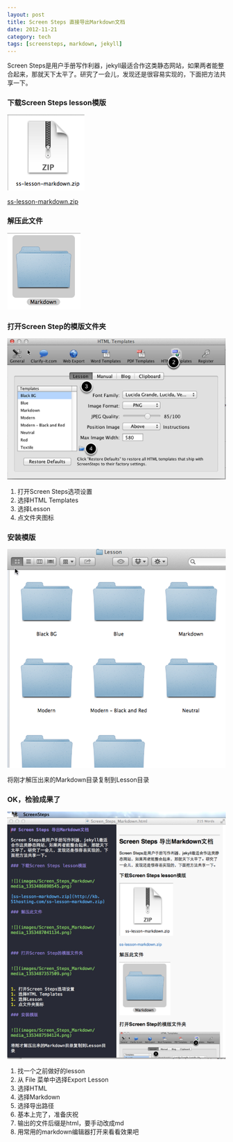 ```yaml
---
layout: post
title: Screen Steps 直接导出Markdown文档
date: 2012-11-21
category: tech
tags: [screensteps, markdown, jekyll]
---
```


Screen Steps是用户手册写作利器，jekyll最适合作这类静态网站，如果两者能整合起来，那就天下太平了。研究了一会儿，发现还是很容易实现的，下面把方法共享一下。	

### 下载Screen Steps lesson模版


![](/assets/i/Screen_Steps_Markdown/media_1353486898545.png)

[ss-lesson-markdown.zip](http://kb.51hosting.com/assets/ss-lesson-markdown.zip)

### 解压此文件


![](/assets/i/Screen_Steps_Markdown/media_1353487041134.png)



### 打开Screen Step的模版文件夹


![](/assets/i/Screen_Steps_Markdown/media_1353487357509.png)


1. 打开Screen Steps选项设置
1. 选择HTML Templates
1. 选择Lesson
1. 点文件夹图标

### 安装模版


![](/assets/i/Screen_Steps_Markdown/media_1353487594124.png)

将刚才解压出来的Markdown目录复制到Lesson目录

### OK，检验成果了



![](/assets/i/Screen_Steps_Markdown/media_1353488002558.png)


1. 找一个之前做好的lesson
1.  从 File 菜单中选择Export Lesson
1. 选择HTML
1. 选择Markdown
1. 选择导出路径
1. 基本上完了，准备庆祝
1. 输出的文件后缀是html，要手动改成md
1. 用常用的markdown编辑器打开来看看效果吧







